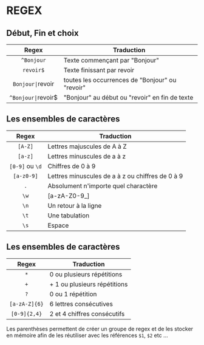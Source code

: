 # REGEX

## Début, Fin et choix

| Regex      | Traduction    |
|:----------:|---------------|
| `^Bonjour` | Texte commençant par "Bonjour" |
| `revoir$`  | Texte finissant par revoir |
| <code>Bonjour&#124;</code>revoir | toutes les occurrences de "Bonjour" ou "revoir" |
| <code>^Bonjour&#124;</code>revoir$ | "Bonjour" au début ou "revoir" en fin de texte |

## Les ensembles de caractères

| Regex      | Traduction    |
|:----------:|---------------|
| `[A-Z]`    | Lettres majuscules de A à Z |
| `[a-z]`    | Lettres minuscules de a à z |
| `[0-9]` ou `\d`    | Chiffres de 0 à 9 |
| `[a-z0-9]` | Lettres minuscules de a à z ou chiffres de 0 à 9 |
| `.`        |	Absolument n'importe quel charactère |
| `\w`       |	[a-zA-Z0-9_] |
| `\n`       |	Un retour à la ligne |
| `\t`       |	Une tabulation |
| `\s`       |	Espace |


## Les ensembles de caractères

| Regex  | Traduction    |
|:------:|---------------|
| `*`    | 0 ou plusieurs répétitions |
| `+`    | +	1 ou plusieurs répétitions |
| `?`    | 0 ou 1 répétition |
| `[a-zA-Z]{6}`| 6 lettres consécutives |
| `[0-9]{2,4}` | 2 et 4 chiffres consécutifs |

Les parenthèses permettent de créer un groupe de regex et de les stocker en mémoire afin de les réutiliser avec les références `$1`, `$2` etc ...

